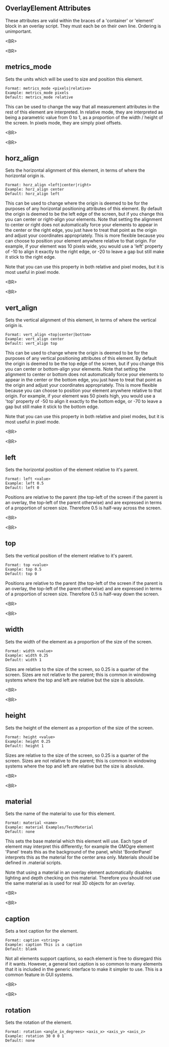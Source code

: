 ## OverlayElement Attributes ##
These attributes are valid within the braces of a 'container' or 'element' block in an overlay script. They must each be on their own line. Ordering is unimportant.


&lt;BR&gt;




&lt;BR&gt;


## metrics\_mode ##
Sets the units which will be used to size and position this element.
```
Format: metrics_mode <pixels|relative>
Example: metrics_mode pixels
Default: metrics_mode relative
```
This can be used to change the way that all measurement attributes in the rest of this element are interpreted. In relative mode, they are interpreted as being a parametric value from 0 to 1, as a proportion of the width / height of the screen. In pixels mode, they are simply pixel offsets.


&lt;BR&gt;




&lt;BR&gt;


## horz\_align ##
Sets the horizontal alignment of this element, in terms of where the horizontal origin is.
```
Format: horz_align <left|center|right>
Example: horz_align center
Default: horz_align left
```
This can be used to change where the origin is deemed to be for the purposes of any horizontal positioning attributes of this element. By default the origin is deemed to be the left edge of the screen, but if you change this you can center or right-align your elements. Note that setting the alignment to center or right does not automatically force your elements to appear in the center or the right edge, you just have to treat that point as the origin and adjust your coordinates appropriately. This is more flexible because you can choose to position your element anywhere relative to that origin. For example, if your element was 10 pixels wide, you would use a 'left' property of -10 to align it exactly to the right edge, or -20 to leave a gap but still make it stick to the right edge.

Note that you can use this property in both relative and pixel modes, but it is most useful in pixel mode.


&lt;BR&gt;




&lt;BR&gt;


## vert\_align ##
Sets the vertical alignment of this element, in terms of where the vertical origin is.
```
Format: vert_align <top|center|bottom>
Example: vert_align center
Default: vert_align top
```
This can be used to change where the origin is deemed to be for the purposes of any vertical positioning attributes of this element. By default the origin is deemed to be the top edge of the screen, but if you change this you can center or bottom-align your elements. Note that setting the alignment to center or bottom does not automatically force your elements to appear in the center or the bottom edge, you just have to treat that point as the origin and adjust your coordinates appropriately. This is more flexible because you can choose to position your element anywhere relative to that origin. For example, if your element was 50 pixels high, you would use a 'top' property of -50 to align it exactly to the bottom edge, or -70 to leave a gap but still make it stick to the bottom edge.

Note that you can use this property in both relative and pixel modes, but it is most useful in pixel mode.


&lt;BR&gt;




&lt;BR&gt;


## left ##
Sets the horizontal position of the element relative to it's parent.
```
Format: left <value>
Example: left 0.5
Default: left 0
```
Positions are relative to the parent (the top-left of the screen if the parent is an overlay, the top-left of the parent otherwise) and are expressed in terms of a proportion of screen size. Therefore 0.5 is half-way across the screen.


&lt;BR&gt;




&lt;BR&gt;


## top ##
Sets the vertical position of the element relative to it's parent.
```
Format: top <value>
Example: top 0.5
Default: top 0
```
Positions are relative to the parent (the top-left of the screen if the parent is an overlay, the top-left of the parent otherwise) and are expressed in terms of a proportion of screen size. Therefore 0.5 is half-way down the screen.


&lt;BR&gt;




&lt;BR&gt;


## width ##
Sets the width of the element as a proportion of the size of the screen.
```
Format: width <value>
Example: width 0.25
Default: width 1
```
Sizes are relative to the size of the screen, so 0.25 is a quarter of the screen. Sizes are not relative to the parent; this is common in windowing systems where the top and left are relative but the size is absolute.


&lt;BR&gt;




&lt;BR&gt;


## height ##
Sets the height of the element as a proportion of the size of the screen.
```
Format: height <value>
Example: height 0.25
Default: height 1
```
Sizes are relative to the size of the screen, so 0.25 is a quarter of the screen. Sizes are not relative to the parent; this is common in windowing systems where the top and left are relative but the size is absolute.


&lt;BR&gt;




&lt;BR&gt;


## material ##
Sets the name of the material to use for this element.
```
Format: material <name>
Example: material Examples/TestMaterial
Default: none
```
This sets the base material which this element will use. Each type of element may interpret this differently; for example the GMOgre element 'Panel' treats this as the background of the panel, whilst 'BorderPanel' interprets this as the material for the center area only. Materials should be defined in .material scripts.

Note that using a material in an overlay element automatically disables lighting and depth checking on this material. Therefore you should not use the same material as is used for real 3D objects for an overlay.


&lt;BR&gt;




&lt;BR&gt;


## caption ##
Sets a text caption for the element.
```
Format: caption <string>
Example: caption This is a caption
Default: blank
```
Not all elements support captions, so each element is free to disregard this if it wants. However, a general text caption is so common to many elements that it is included in the generic interface to make it simpler to use. This is a common feature in GUI systems.


&lt;BR&gt;




&lt;BR&gt;


## rotation ##
Sets the rotation of the element.
```
Format: rotation <angle_in_degrees> <axis_x> <axis_y> <axis_z> Example: rotation 30 0 0 1
Default: none 
```
